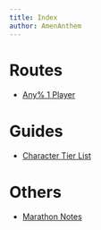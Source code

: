 ```yaml
---
title: Index
author: AmenAnthem
---
```


# Routes
- [Any% 1 Player](routes/any-percent-1player.md)

# Guides
- [Character Tier List](guides/character-tier-list.md)

# Others
- [Marathon Notes](others/marathon-notes.md)
